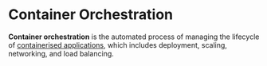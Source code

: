 
# Container Orchestration

**Container orchestration** is the automated process of managing the lifecycle of 
[containerised applications](../containerised-application), which includes deployment, scaling, networking, and load 
balancing.
